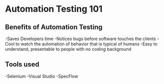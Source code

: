 # Automation Testing 101





## Benefits of Automation Testing
-Saves Developers time
-Notices bugs before software touches the clients
-Cool to watch the automation of behavior that is typical of humans
-Easy to understand, presentable to people with no coding background

## Tools used
-Selenium
-Visual Studio
-SpecFlow
